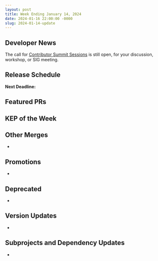 ```yaml
---
layout: post
title: Week Ending January 14, 2024
date: 2024-01-16 22:00:00 -0000
slug: 2024-01-14-update
---
```


## Developer News

The call for [Contributor Summit Sessions](https://docs.google.com/forms/d/e/1FAIpQLSfndK6hEDUQlC75_fol0NotaK_FrSC1D1EB-GTP3AsLpRecjw/viewform) is still open, for your discussion, workshop, or SIG meeting.

## Release Schedule

**Next Deadline:**


## Featured PRs


## KEP of the Week


## Other Merges

*

## Promotions

*

## Deprecated

*

## Version Updates

*

## Subprojects and Dependency Updates

*
